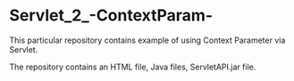 # Servlet_2_-ContextParam-

This particular repository contains example of using Context Parameter via Servlet.

The repository contains an HTML file, Java files, ServletAPI.jar file.